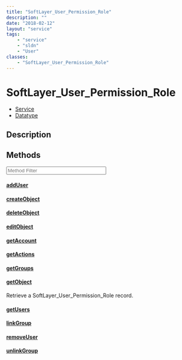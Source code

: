 ```yaml
---
title: "SoftLayer_User_Permission_Role"
description: ""
date: "2018-02-12"
layout: "service"
tags:
    - "service"
    - "sldn"
    - "User"
classes:
    - "SoftLayer_User_Permission_Role"
---
```

# SoftLayer_User_Permission_Role
<div id='service-datatype'>
    <ul id='sldn-reference-tabs'>
    <li id='service'> <a href='/reference/services/SoftLayer_User_Permission_Role' >Service</a></li>    <li id='datatype'> <a href='/reference/datatypes/SoftLayer_User_Permission_Role' >Datatype</a></li>
    </ul>
</div>

## Description




        
<div id="properties" class="content service-content">

## Methods

<div class="view-filters">
    <div class="clearfix">
        <div class="search-input-box">
            <input placeholder="Method Filter" onkeyup="titleSearch(inputId='edit-combine', divId='method-div', elementClass='method-row')" 
                type="text" id="edit-combine" value="" size="30" maxlength="128" class="form-text">
        </div>
    </div>
</div>

<div id="method-div">

<div class="method-row">

#### [addUser](/reference/services/SoftLayer_User_Permission_Role/addUser)

</div>

<div class="method-row">

#### [createObject](/reference/services/SoftLayer_User_Permission_Role/createObject)

</div>

<div class="method-row">

#### [deleteObject](/reference/services/SoftLayer_User_Permission_Role/deleteObject)

</div>

<div class="method-row">

#### [editObject](/reference/services/SoftLayer_User_Permission_Role/editObject)

</div>

<div class="method-row">

#### [getAccount](/reference/services/SoftLayer_User_Permission_Role/getAccount)

</div>

<div class="method-row">

#### [getActions](/reference/services/SoftLayer_User_Permission_Role/getActions)

</div>

<div class="method-row">

#### [getGroups](/reference/services/SoftLayer_User_Permission_Role/getGroups)

</div>

<div class="method-row">

#### [getObject](/reference/services/SoftLayer_User_Permission_Role/getObject)
Retrieve a SoftLayer_User_Permission_Role record.
</div>

<div class="method-row">

#### [getUsers](/reference/services/SoftLayer_User_Permission_Role/getUsers)

</div>

<div class="method-row">

#### [linkGroup](/reference/services/SoftLayer_User_Permission_Role/linkGroup)

</div>

<div class="method-row">

#### [removeUser](/reference/services/SoftLayer_User_Permission_Role/removeUser)

</div>

<div class="method-row">

#### [unlinkGroup](/reference/services/SoftLayer_User_Permission_Role/unlinkGroup)

</div>
</div>

</div>

